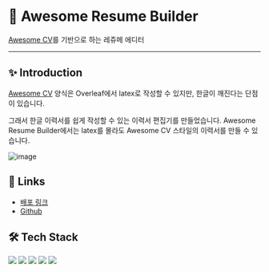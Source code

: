 # 📝 Awesome Resume Builder

[Awesome CV](https://github.com/posquit0/Awesome-CV)를 기반으로 하는 레쥬메 에디터

<hr/>

## ✨ Introduction

[Awesome CV](https://github.com/posquit0/Awesome-CV) 양식은 Overleaf에서 latex로 작성할 수 있지만, 한글이 깨진다는 단점이 있습니다.

그래서 한글 이력서를 쉽게 작성할 수 있는 이력서 편집기를 만들었습니다. Awesome Resume Builder에서는 latex를 몰라도 Awesome CV 스타일의 이력서를 만들 수 있습니다.

![image](https://github.com/psst54/resume-builder/assets/63946327/363a4509-318d-4037-9d43-8aff92f27626)

## 🔗 Links

- [배포 링크](https://awesome-resume-builder.pages.dev/)
- [Github](https://github.com/psst54/resume-builder)

## 🛠️ Tech Stack

<div>
  <img src="https://img.shields.io/badge/JavaScript-F7DF1E?style=for-the-badge&logo=javascript&logoColor=black"/>
  <img src="https://img.shields.io/badge/TypeScript-3178C6?style=for-the-badge&logo=typescript&logoColor=white"/>
  <img src="https://img.shields.io/badge/Next.js-000000?style=for-the-badge&logo=nextdotjs&logoColor=white"/>
  <img src="https://img.shields.io/badge/Supabase-3FCF8E?style=for-the-badge&logo=supabase&logoColor=white"/>
  <img src="https://img.shields.io/badge/Cloudflare-F38020?style=for-the-badge&logo=cloudflare&logoColor=white"/>
</div>
